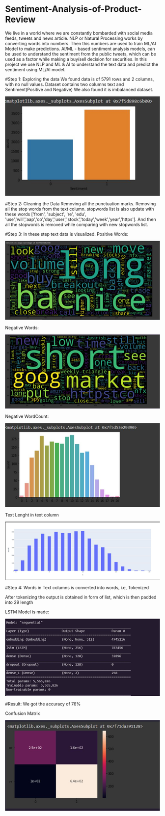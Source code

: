 # Sentiment-Analysis-of-Product-Review
We live in a world where we are constantly bombarded with social media feeds, tweets and news article.
NLP or Natural Processing works by converting words into numbers. Then this numbers are used to train ML/AI Model to make predictions.
AI/ML - based sentiment analysis models, can be used to understand the sentiment from the public tweets, which can be used as a factor while making a buy/sell decision for securities.
In this project we use NLP and ML & AI to understand the text data and predict the sentiment using ML/AI model.

#Step 1: Exploring the data
We found data is of 5791 rows and 2 columns, with no null values.
Dataset contains two columns text and Sentiment(Positive and Negative)
We also found it is imbalanced dataset.


![alt text](https://github.com/ashg1998/Sentiment-Analysis-of-Product-Review/blob/main/images/sentiments.JPG)

#Step 2: Cleaning the Data
Removing all the punctuation marks.
Removing all the stop words from the text column.
stopwords list is also update with these words ['from', 'subject', 're', 'edu', 'use','will','aap','co','day','user','stock','today','week','year','https']. And then all
the stopwords is removed  while comparing with new stopwords list.
 
 #Step 3: In these step  text data is visualized.
 Positive Words:
 
![alt text](https://github.com/ashg1998/Sentiment-Analysis-of-Product-Review/blob/main/images/positive_wordcloud.jpg)

Negative Words:

![alt text](https://github.com/ashg1998/Sentiment-Analysis-of-Product-Review/blob/main/images/negative.jpg)

Negative WordCount:

![alt text](https://github.com/ashg1998/Sentiment-Analysis-of-Product-Review/blob/main/images/negative_wordcount.jpg)


Text Lenght in text column

![alt text](https://github.com/ashg1998/Sentiment-Analysis-of-Product-Review/blob/main/images/average_wordcount.jpg)

#Step 4: 
Words in Text columns is converted into words, i.e, Tokenized


After tokenizing the output is obtained in form of list, which is then padded into 29 length


LSTM Model is made:


![alt text](https://github.com/ashg1998/Sentiment-Analysis-of-Product-Review/blob/main/images/model_summary.jpg)

#Result:
We got the accuracy of 76%


Confusion Matrix


![alt text](https://github.com/ashg1998/Sentiment-Analysis-of-Product-Review/blob/main/images/confusion_matrix.jpg)



 
